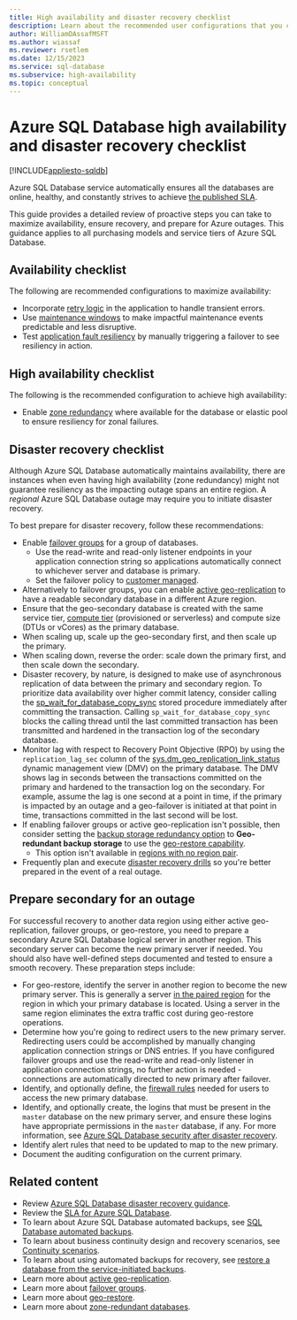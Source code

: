 ```yaml
---
title: High availability and disaster recovery checklist
description: Learn about the recommended user configurations that you can implement to maximize availability and ensure recovery for Azure SQL Database.
author: WilliamDAssafMSFT
ms.author: wiassaf
ms.reviewer: rsetlem
ms.date: 12/15/2023
ms.service: sql-database
ms.subservice: high-availability
ms.topic: conceptual
---
```

# Azure SQL Database high availability and disaster recovery checklist
[!INCLUDE[appliesto-sqldb](../includes/appliesto-sqldb.md)]

Azure SQL Database service automatically ensures all the databases are online, healthy, and constantly strives to achieve [the published SLA](https://azure.microsoft.com/support/legal/sla/azure-sql-database/). 

This guide provides a detailed review of proactive steps you can take to maximize availability, ensure recovery, and prepare for Azure outages. This guidance applies to all purchasing models and service tiers of Azure SQL Database.

## Availability checklist

The following are recommended configurations to maximize availability:

* Incorporate [retry logic](develop-overview.md#resiliency) in the application to handle transient errors.
* Use [maintenance windows](maintenance-window.md) to make impactful maintenance events predictable and less disruptive.
* Test [application fault resiliency](high-availability-sla.md#testing-application-fault-resiliency) by manually triggering a failover to see resiliency in action.


## High availability checklist

The following is the recommended configuration to achieve high availability:

* Enable [zone redundancy](high-availability-sla.md#zone-redundant-availability) where available for the database or elastic pool to ensure resiliency for zonal failures.

## Disaster recovery checklist

Although Azure SQL Database automatically maintains availability, there are instances when even having high availability (zone redundancy) might not guarantee resiliency as the impacting outage spans an entire region. A _regional_ Azure SQL Database outage may require you to initiate disaster recovery. 

To best prepare for disaster recovery, follow these recommendations:

* Enable [failover groups](failover-group-sql-db.md) for a group of databases. 
    * Use the read-write and read-only listener endpoints in your application connection string so applications automatically connect to whichever server and database is primary. 
    * Set the failover policy to [customer managed](failover-group-sql-db.md#failover-policy).
* Alternatively to failover groups, you can enable [active geo-replication](active-geo-replication-overview.md) to have a readable secondary database in a different Azure region. 
* Ensure that the geo-secondary database is created with the same service tier, [compute tier](./service-tiers-sql-database-vcore.md#compute) (provisioned or serverless) and compute size (DTUs or vCores) as the primary database.
* When scaling up, scale up the geo-secondary first, and then scale up the primary.
* When scaling down, reverse the order: scale down the primary first, and then scale down the secondary.
* Disaster recovery, by nature, is designed to make use of asynchronous replication of data between the primary and secondary region. To prioritize data availability over higher commit latency, consider calling the [sp_wait_for_database_copy_sync](/sql/relational-databases/system-stored-procedures/sp-wait-for-database-copy-sync-transact-sql) stored procedure immediately after committing the transaction. Calling `sp_wait_for_database_copy_sync` blocks the calling thread until the last committed transaction has been transmitted and hardened in the transaction log of the secondary database.
* Monitor lag with respect to Recovery Point Objective (RPO) by using the `replication_lag_sec` column of the [sys.dm_geo_replication_link_status](/sql/relational-databases/system-dynamic-management-views/sys-dm-geo-replication-link-status-azure-sql-database?preserve-view=true&view=azuresqldb-current) dynamic management view (DMV) on the primary database. The DMV shows lag in seconds between the transactions committed on the primary and hardened to the transaction log on the secondary. For example, assume the lag is one second at a point in time, if the primary is impacted by an outage and a geo-failover is initiated at that point in time, transactions committed in the last second will be lost.
* If enabling failover groups or active geo-replication isn't possible, then consider setting the [backup storage redundancy option](automated-backups-change-settings.md?preserve-view=true&view=azuresqldb-current#configure-backup-storage-redundancy) to **Geo-redundant backup storage** to use the [geo-restore capability](recovery-using-backups.md#point-in-time-restore). 
    * This option isn't available in [regions with no region pair](/azure/reliability/cross-region-replication-azure#regions-with-availability-zones-and-no-region-pair). 
* Frequently plan and execute [disaster recovery drills](disaster-recovery-drills.md) so you're better prepared in the event of a real outage.

## Prepare secondary for an outage

For successful recovery to another data region using either active geo-replication, failover groups, or geo-restore, you need to prepare a secondary Azure SQL Database logical server in another region. This secondary server can become the new primary server if needed. You should also have well-defined steps documented and tested to ensure a smooth recovery. These preparation steps include:

* For geo-restore, identify the server in another region to become the new primary server. This is generally a server [in the paired region](/azure/availability-zones/cross-region-replication-azure) for the region in which your primary database is located. Using a server in the same region eliminates the extra traffic cost during  geo-restore operations.
* Determine how you're going to redirect users to the new primary server. Redirecting users could be accomplished by manually changing application connection strings or DNS entries. If you have configured failover groups and use the read-write and read-only listener in application connection strings, no further action is needed - connections are automatically directed to new primary after failover.
* Identify, and optionally define, the [firewall rules](firewall-configure.md) needed for users to access the new primary database.
* Identify, and optionally create, the logins that must be present in the `master` database on the new primary server, and ensure these logins have appropriate permissions in the `master` database, if any. For more information, see [Azure SQL Database security after disaster recovery](active-geo-replication-security-configure.md).
* Identify alert rules that need to be updated to map to the new primary.
* Document the auditing configuration on the current primary.

## Related content

- Review [Azure SQL Database disaster recovery guidance](disaster-recovery-guidance.md).
- Review the [SLA for Azure SQL Database](https://azure.microsoft.com/support/legal/sla/azure-sql-database/).
- To learn about Azure SQL Database automated backups, see [SQL Database automated backups](automated-backups-overview.md).
- To learn about business continuity design and recovery scenarios, see [Continuity scenarios](business-continuity-high-availability-disaster-recover-hadr-overview.md).
- To learn about using automated backups for recovery, see [restore a database from the service-initiated backups](recovery-using-backups.md).
- Learn more about [active geo-replication](active-geo-replication-overview.md).
- Learn more about [failover groups](failover-group-sql-db.md).
- Learn more about [geo-restore](recovery-using-backups.md#point-in-time-restore).
- Learn more about [zone-redundant databases](high-availability-sla.md).
